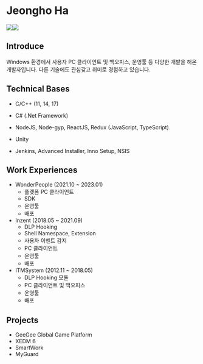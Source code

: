 # Jeongho Ha
[![][shield.a]][mail][![][shield.b]][github]

[mail]: mailto:orselv99@gmail.com
[shield.a]: https://img.shields.io/badge/M-orselv99@gmail.com-bd515a?style=flat
[github]: https://github.com/orselv99
[shield.b]: https://img.shields.io/badge/G-https://github.com/orselv99-4885d4?style=flat


## Introduce
Windows 환경에서 사용자 PC 클라이언트 및 백오피스, 운영툴 등 다양한 개발을 해온 개발자입니다. 다른 기술에도 관심갖고 취미로 경험하고 있습니다.

## Technical Bases
- C/C++ (11, 14, 17)

- C# (.Net Framework)

- NodeJS, Node-gyp, ReactJS, Redux (JavaScript, TypeScript)

- Unity

- Jenkins, Advanced Installer, Inno Setup, NSIS


## Work Experiences
- WonderPeople (2021.10 ~ 2023.01)
	- 플랫폼 PC 클라이언트
	- SDK
	- 운영툴
	- 배포
- Inzent (2018.05 ~ 2021.09)
	- DLP Hooking
	- Shell Namespace, Extension
	- 사용자 이벤트 감지
	- PC 클라이언트
	- 운영툴
	- 배포
- ITMSystem (2012.11 ~ 2018.05)
	- DLP Hooking 모듈
	- PC 클라이언트 및 백오피스 
	- 운영툴
	- 배포


## Projects
- GeeGee Global Game Platform
- XEDM 6
- SmartWork
- MyGuard